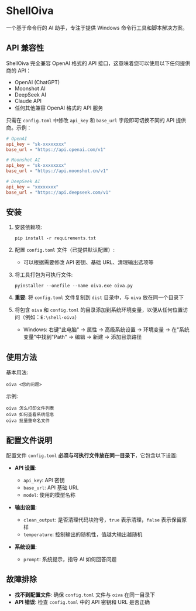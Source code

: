 # ShellOiva

一个基于命令行的 AI 助手，专注于提供 Windows 命令行工具和脚本解决方案。

## API 兼容性

ShellOiva 完全兼容 OpenAI 格式的 API 接口，这意味着您可以使用以下任何提供商的 API：

- OpenAI (ChatGPT)
- Moonshot AI
- DeepSeek AI 
- Claude API
- 任何其他兼容 OpenAI 格式的 API 服务

只需在 `config.toml` 中修改 `api_key` 和 `base_url` 字段即可切换不同的 API 提供商。示例：

```toml
# OpenAI
api_key = "sk-xxxxxxxx"
base_url = "https://api.openai.com/v1"

# Moonshot AI
api_key = "sk-xxxxxxxx"
base_url = "https://api.moonshot.cn/v1"

# DeepSeek AI
api_key = "xxxxxxxx"
base_url = "https://api.deepseek.com/v1"
```

## 安装

1. 安装依赖项:
   ```
   pip install -r requirements.txt
   ```

2. 配置 `config.toml` 文件（已提供默认配置）:
   - 可以根据需要修改 API 密钥、基础 URL、清理输出选项等

3. 将工具打包为可执行文件:
   ```
   pyinstaller --onefile --name oiva.exe oiva.py
   ```

4. **重要**: 将 `config.toml` 文件复制到 `dist` 目录中，与 `oiva` 放在同一个目录下

5. 将包含 `oiva` 和 `config.toml` 的目录添加到系统环境变量，以便从任何位置访问（例如：`E:\shell-oiva`）
   - Windows: 右键"此电脑" → 属性 → 高级系统设置 → 环境变量 → 在"系统变量"中找到"Path" → 编辑 → 新建 → 添加目录路径

## 使用方法

基本用法:
```
oiva <您的问题>
```

示例:
```
oiva 怎么打印文件列表
oiva 如何查看系统信息
oiva 批量重命名文件
```

## 配置文件说明

配置文件 `config.toml` **必须与可执行文件放在同一目录下**，它包含以下设置:

- **API 设置**:
  - `api_key`: API 密钥
  - `base_url`: API 基础 URL
  - `model`: 使用的模型名称

- **输出设置**:
  - `clean_output`: 是否清理代码块符号，`true` 表示清理，`false` 表示保留原样
  - `temperature`: 控制输出的随机性，值越大输出越随机

- **系统设置**:
  - `prompt`: 系统提示，指导 AI 如何回答问题

## 故障排除

- **找不到配置文件**: 确保 `config.toml` 文件与 `oiva` 在同一目录下
- **API 错误**: 检查 `config.toml` 中的 API 密钥和 URL 是否正确 